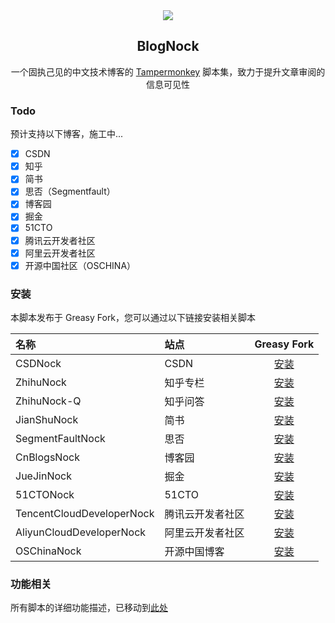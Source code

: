 <div align=center>
<img src="https://raw.githubusercontent.com/Exisi/BlogNock/main/doc/icon/nock.ico"/>
<h2>BlogNock</h2>

<p>一个固执己见的中文技术博客的 <a href="https://github.com/search?q=Tampermonkey&type=repositories">Tampermonkey</a> 脚本集，致力于提升文章审阅的信息可见性</p>
</div>

### Todo

预计支持以下博客，施工中...

- [x] CSDN
- [x] 知乎
- [x] 简书
- [x] 思否（Segmentfault）
- [x] 博客园
- [x] 掘金
- [x] 51CTO
- [x] 腾讯云开发者社区
- [x] 阿里云开发者社区
- [x] 开源中国社区（OSCHINA）

### 安装

本脚本发布于 Greasy Fork，您可以通过以下链接安装相关脚本

| 名称                      | 站点             |                                  Greasy Fork                                  |
| :------------------------ | :--------------- | :---------------------------------------------------------------------------: |
| CSDNock                   | CSDN             |          [安装](https://greasyfork.org/zh-CN/scripts/493011-csdnock)          |
| ZhihuNock                 | 知乎专栏         |         [安装](https://greasyfork.org/zh-CN/scripts/493979-zhihunock)         |
| ZhihuNock-Q               | 知乎问答         |        [安装](https://greasyfork.org/zh-CN/scripts/494300-zhihunock-q)        |
| JianShuNock               | 简书             |        [安装](https://greasyfork.org/zh-CN/scripts/494159-jianshunock)        |
| SegmentFaultNock          | 思否             |     [安装](https://greasyfork.org/zh-CN/scripts/494376-segmentfaultnock)      |
| CnBlogsNock               | 博客园           |        [安装](https://greasyfork.org/zh-CN/scripts/494487-cnblogsnock)        |
| JueJinNock                | 掘金             |        [安装](https://greasyfork.org/zh-CN/scripts/494579-juejinnock)         |
| 51CTONock                 | 51CTO            |         [安装](https://greasyfork.org/zh-CN/scripts/494665-51ctonock)         |
| TencentCloudDeveloperNock | 腾讯云开发者社区 | [安装](https://greasyfork.org/zh-CN/scripts/495007-tencentclouddevelopernock) |
| AliyunCloudDeveloperNock  | 阿里云开发者社区 | [安装](https://greasyfork.org/zh-CN/scripts/495367-aliyunclouddevelopernock)  |
| OSChinaNock               | 开源中国博客     |        [安装](https://greasyfork.org/zh-CN/scripts/495384-oschinanock)        |

### 功能相关

所有脚本的详细功能描述，已移动到[此处](https://github.com/Exisi/BlogNock/tree/main/nock/README.md)

